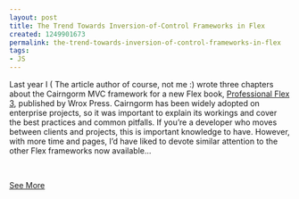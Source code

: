 ```yaml
---
layout: post
title: The Trend Towards Inversion-of-Control Frameworks in Flex
created: 1249901673
permalink: the-trend-towards-inversion-of-control-frameworks-in-flex
tags:
- JS
---
```

<p>Last year I ( The article author of course, not me :) wrote three chapters about the Cairngorm MVC framework for a new Flex book, <a href="http://www.amazon.com/Professional-Adobe-Flex-Wrox-Programmer/dp/0470223642/ref=sr_1_1?ie=UTF8&amp;s=books&amp;qid=1246894407&amp;sr=8-1">Professional Flex 3</a>, published by Wrox Press. Cairngorm has been widely adopted on enterprise projects, so it was important to explain its workings and cover the best practices and common pitfalls. If you&rsquo;re a developer who moves between clients and projects, this is important knowledge to have. However, with more time and pages, I&rsquo;d have liked to devote similar attention to the other Flex frameworks now available...</p>
<p>&nbsp;</p>
<p><a href="http://blogs.adobe.com/tomsugden/2009/07/the_trend_towards_inversionofc.html" onclick="window.open(this.href,'','resizable=no,location=no,menubar=no,scrollbars=no,status=no,toolbar=no,fullscreen=no,dependent=no,status'); return false">See More</a></p>
